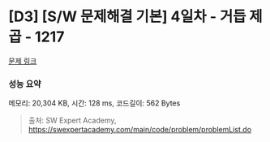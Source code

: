 # [D3] [S/W 문제해결 기본] 4일차 - 거듭 제곱 - 1217 

[문제 링크](https://swexpertacademy.com/main/code/problem/problemDetail.do?contestProbId=AV14dUIaAAUCFAYD) 

### 성능 요약

메모리: 20,304 KB, 시간: 128 ms, 코드길이: 562 Bytes



> 출처: SW Expert Academy, https://swexpertacademy.com/main/code/problem/problemList.do